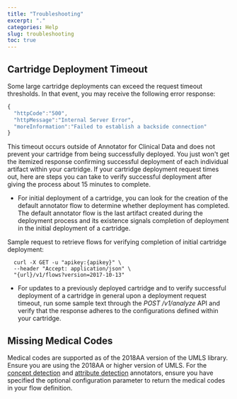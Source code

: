 ```yaml
---
title: "Troubleshooting"
excerpt: "."
categories: Help
slug: troubleshooting
toc: true
---
```


<!-- ---

copyright:
  years: 2015, 2019
lastupdated: "2019-02-20"

keywords: annotator clinical data, clinical data, annotation

subcollection: wh-acd

--- -->

<!-- # Troubleshooting -->

## Cartridge Deployment Timeout

Some large cartridge deployments can exceed the request timeout thresholds. In that event, you may receive the following error response:

```javascript
{
  "httpCode":"500",
  "httpMessage":"Internal Server Error",
  "moreInformation":"Failed to establish a backside connection"
}
```

This timeout occurs outside of Annotator for Clinical Data and does not prevent your cartridge from being successfully deployed. You just won't get the itemized response confirming successful deployment of each individual artifact within your cartridge. If your cartridge deployment request times out, here are steps you can take to verify successful deployment after giving the process about 15 minutes to complete.

* For initial deployment of a cartridge, you can look for the creation of the default annotator flow to determine whether deployment has completed. The default annotator flow is the last artifact created during the deployment process and its existence signals completion of deployment in the initial deployment of a cartridge.

Sample request to retrieve flows for verifying completion of initial cartridge deployment:

```Curl
  curl -X GET -u "apikey:{apikey}" \
  --header "Accept: application/json" \
  "{url}/v1/flows?version=2017-10-13"
```

* For updates to a previously deployed cartridge and to verify successful deployment of a cartridge in general upon a deployment request timeout, run some sample text through the _POST /v1/analyze_ API and verify that the response adheres to the configurations defined within your cartridge.

## Missing Medical Codes

Medical codes are supported as of the 2018AA version of the UMLS library. Ensure you are using the 2018AA or higher version of UMLS. For the [concept detection](/clouddocs/annotator_concept_detection/) and [attribute detection](/clouddocs/annotator_attribute_detection/) annotators, ensure you have specified the optional configuration parameter to return the medical codes in your flow definition.
